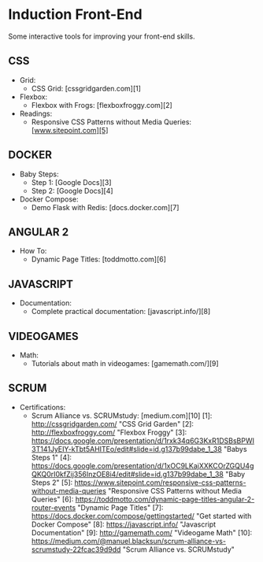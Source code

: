 Induction Front-End
===================

Some interactive tools for improving your front-end skills.


CSS
-------
* Grid:
    - CSS Grid: [cssgridgarden.com][1]
* Flexbox:
    - Flexbox with Frogs: [flexboxfroggy.com][2]
* Readings:
    - Responsive CSS Patterns without Media Queries: [www.sitepoint.com][5]
    
DOCKER
-------
* Baby Steps:
    - Step 1: [Google Docs][3]
    - Step 2: [Google Docs][4]
* Docker Compose:
	- Demo Flask with Redis: [docs.docker.com][7]     

ANGULAR 2
----------
* How To:
    - Dynamic Page Titles: [toddmotto.com][6]
    
JAVASCRIPT
----------
* Documentation:
    - Complete practical documentation: [javascript.info/][8] 

VIDEOGAMES
----------
* Math:
    - Tutorials about math in videogames: [gamemath.com/][9] 
    
SCRUM
------
* Certifications:
    - Scrum Alliance vs. SCRUMstudy: [medium.com][10] 
[1]: http://cssgridgarden.com/ "CSS Grid Garden"
[2]: http://flexboxfroggy.com/ "Flexbox Froggy"
[3]: https://docs.google.com/presentation/d/1rxk34q6G3KxR1DSBsBPWI3T141JyEIY-kTbt5AHITEo/edit#slide=id.g137b99dabe_1_38 "Babys Steps 1"
[4]: https://docs.google.com/presentation/d/1xOC9LKajXXKCOrZGQU4gQKQ0rI0kfZij356InzOE8i4/edit#slide=id.g137b99dabe_1_38 "Baby Steps 2"
[5]: https://www.sitepoint.com/responsive-css-patterns-without-media-queries "Responsive CSS Patterns without Media Queries"
[6]: https://toddmotto.com/dynamic-page-titles-angular-2-router-events "Dynamic Page Titles"
[7]: https://docs.docker.com/compose/gettingstarted/ "Get started with Docker Compose"
[8]: https://javascript.info/ "Javascript Documentation"
[9]: http://gamemath.com/ "Videogame Math"
[10]: https://medium.com/@manuel.blacksun/scrum-alliance-vs-scrumstudy-22fcac39d9dd "Scrum Alliance vs. SCRUMstudy"
